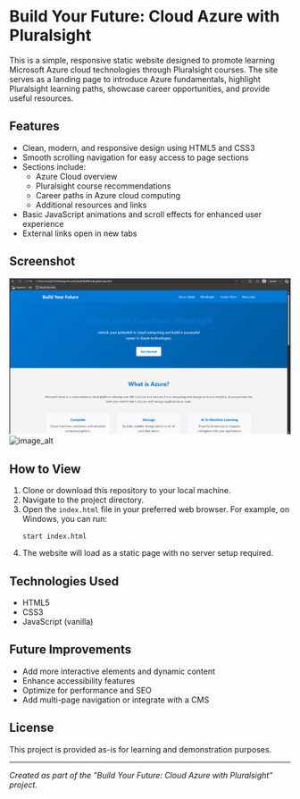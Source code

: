 # Build Your Future: Cloud Azure with Pluralsight

This is a simple, responsive static website designed to promote learning Microsoft Azure cloud technologies through Pluralsight courses. The site serves as a landing page to introduce Azure fundamentals, highlight Pluralsight learning paths, showcase career opportunities, and provide useful resources.

## Features

- Clean, modern, and responsive design using HTML5 and CSS3
- Smooth scrolling navigation for easy access to page sections
- Sections include:
  - Azure Cloud overview
  - Pluralsight course recommendations
  - Career paths in Azure cloud computing
  - Additional resources and links
- Basic JavaScript animations and scroll effects for enhanced user experience
- External links open in new tabs


## Screenshot
![image_alt](https://github.com/rajsingh565/Azure_Pathway/blob/4008e3abdf559481f699de7084607453b8bdcf21/Screenshot%202025-09-16%20182845.png)
![image_alt]()

## How to View

1. Clone or download this repository to your local machine.
2. Navigate to the project directory.
3. Open the `index.html` file in your preferred web browser. For example, on Windows, you can run:
   ```
   start index.html
   ```
4. The website will load as a static page with no server setup required.

## Technologies Used

- HTML5
- CSS3
- JavaScript (vanilla)

## Future Improvements

- Add more interactive elements and dynamic content
- Enhance accessibility features
- Optimize for performance and SEO
- Add multi-page navigation or integrate with a CMS

## License

This project is provided as-is for learning and demonstration purposes.

---

*Created as part of the "Build Your Future: Cloud Azure with Pluralsight" project.*

